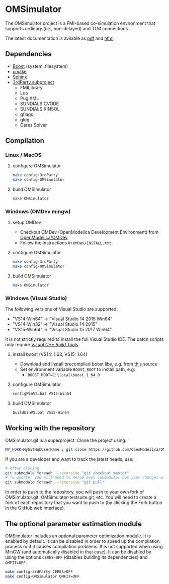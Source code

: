 # OMSimulator

The OMSimulator project is a FMI-based co-simulation environment that supports ordinary (i.e., non-delayed) and TLM connections.

The latest documentation is avilable as [pdf](https://openmodelica.org/doc/OMSimulator/OMSimulator.pdf) and [html](https://openmodelica.org/doc/OMSimulator/html/).

## Dependencies

- [Boost](http://www.boost.org/) (system, filesystem)
- [cmake](http://www.cmake.org)
- [Sphinx](http://www.sphinx-doc.org/en/stable/)
- [3rdParty subproject](https://github.com/OpenModelica/OMFMISimulator-3rdParty)
  - FMILibrary
  - Lua
  - PugiXML
  - SUNDIALS CVODE
  - SUNDIALS KINSOL
  - gflags
  - glog
  - Ceres Solver

## Compilation

### Linux / MacOS

1. configure OMSimulator

   ```bash
   make config-3rdParty
   make config-OMSimulator
   ```

1. build OMSimulator

   ```bash
   make OMSimulator
   ```

### Windows (OMDev mingw)

1. setup OMDev

   - Checkout OMDev (OpenModelica Development Environment) from [OpenModelica/OMDev](https://github.com/OpenModelica/OMDev)
   - Follow the instructions in `OMDev/INSTALL.txt`

1. configure OMSimulator

   ```bash
   make config-3rdParty
   make config-OMSimulator
   ```

1. build OMSimulator

   ```bash
   make OMSimulator
   ```

### Windows (Visual Studio)

The following versions of Visual Studio are supported:

- "VS14-Win64" -> "Visual Studio 14 2015 Win64"
- "VS14-Win32" -> "Visual Studio 14 2015"
- "VS15-Win64" -> "Visual Studio 15 2017 Win64"

It is not strictly required to install the full Visual Studio IDE. The batch scripts only require *[Visual C++ Build Tools](http://landinghub.visualstudio.com/visual-cpp-build-tools)*.

1. install boost (VS14: 1.63, VS15: 1.64)

   - Download and install precompiled boost libs, e.g. from [this](https://sourceforge.net/projects/boost/files/boost-binaries/) source
   - Set environment variable `BOOST_ROOT` to install path, e.g:
     - `BOOST_ROOT=C:\local\boost_1_64_0`

1. configure OMSimulator

   ```bash
   configWinVS.bat VS15-Win64
   ```

1. build OMSimulator

   ```bash
   buildWinVS.bat VS15-Win64
   ```

## Working with the repository

OMSimulator.git is a superproject.
Clone the project using:

```bash
MY_FORK=MyGitHubUserName ; git clone https://github.com/OpenModelica/OMSimulator.git --recursive && (cd OMSimulator && git remote set-url --push origin https://github.com/$MY_FORK/OMSimulator.git && git submodule foreach --recursive 'git remote set-url --push origin `git config --get remote.origin.url | sed s,^.*/,https://github.com/'$MY_FORK'/,`')
```

If you are a developer and want to track the latest heads, use:

```bash
# After cloning
git submodule foreach --recursive "git checkout master"
# To update; you will need to merge each submodule, but your changes will remain
git submodule foreach --recursive "git pull"
```

In order to push to the repository, you will push to your own fork of OMSimulator.git, OMSimulator-testsuite.git, etc. You will need to create a fork of each repository that you want to push to (by clicking the Fork button in the GitHub web interface).


## The optional parameter estimation module

OMSimulator includes an optional parameter optimization module. It is enabled by default. It can be disabled in order to speed up the compilation process or if it causes compilation problems. It is not supported when using MinGW (and automatically disabled in that case). It can be disabled by using the options `CERES=OFF` (disables building its dependencies) and `OMFIT=OFF`.

```bash
make config-3rdParty CERES=OFF
make config-OMSimulator OMFIT=OFF
```
